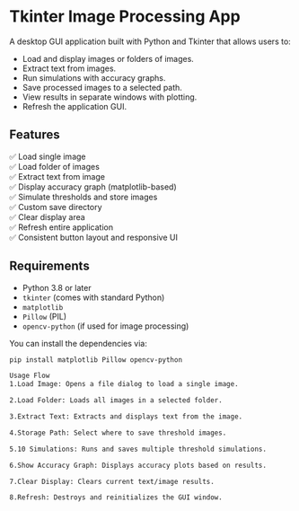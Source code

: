 # Tkinter Image Processing App

A desktop GUI application built with Python and Tkinter that allows users to:
- Load and display images or folders of images.
- Extract text from images.
- Run simulations with accuracy graphs.
- Save processed images to a selected path.
- View results in separate windows with plotting.
- Refresh the application GUI.

## Features

✅ Load single image  
✅ Load folder of images  
✅ Extract text from image  
✅ Display accuracy graph (matplotlib-based)  
✅ Simulate thresholds and store images  
✅ Custom save directory  
✅ Clear display area  
✅ Refresh entire application  
✅ Consistent button layout and responsive UI

## Requirements

- Python 3.8 or later  
- `tkinter` (comes with standard Python)  
- `matplotlib`  
- `Pillow` (PIL)  
- `opencv-python` (if used for image processing)  

You can install the dependencies via:

```bash
pip install matplotlib Pillow opencv-python

Usage Flow
1.Load Image: Opens a file dialog to load a single image.

2.Load Folder: Loads all images in a selected folder.

3.Extract Text: Extracts and displays text from the image.

4.Storage Path: Select where to save threshold images.

5.10 Simulations: Runs and saves multiple threshold simulations.

6.Show Accuracy Graph: Displays accuracy plots based on results.

7.Clear Display: Clears current text/image results.

8.Refresh: Destroys and reinitializes the GUI window.
